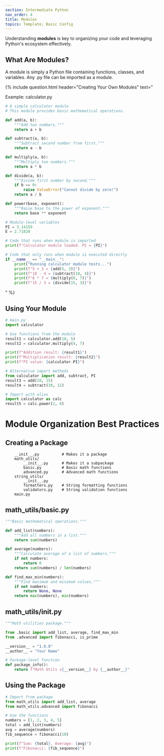 ```yaml
---
section: Intermediate Python
nav_order: 4
title: Modules
topics: Template; Basic Config
---
```


Understanding **modules** is key to organizing your code and leveraging Python's ecosystem effectively.

## What Are Modules?

A module is simply a Python file containing functions, classes, and variables. Any .py file can be imported as a module.

{% include question.html header="Creating Your Own Modules" text="

Example: calculator.py

```python
# A simple calculator module.
# This module provides basic mathematical operations.

def add(a, b):
    """Add two numbers."""
    return a + b

def subtract(a, b):
    """Subtract second number from first."""
    return a - b

def multiply(a, b):
    """Multiply two numbers."""
    return a * b

def divide(a, b):
    """Divide first number by second."""
    if b == 0:
        raise ValueError("Cannot divide by zero!")
    return a / b

def power(base, exponent):
    """Raise base to the power of exponent."""
    return base ** exponent

# Module-level variables
PI = 3.14159
E = 2.71828

# Code that runs when module is imported
print(f"Calculator module loaded. PI = {PI}")

# Code that only runs when module is executed directly
if __name__ == "__main__":
    print("Running calculator module tests...")
    print(f"5 + 3 = {add(5, 3)}")
    print(f"10 - 4 = {subtract(10, 4)}")
    print(f"6 * 7 = {multiply(6, 7)}")
    print(f"15 / 3 = {divide(15, 3)}")
```
" %}

## Using Your Module
```python
# main.py
import calculator

# Use functions from the module
result1 = calculator.add(10, 5)
result2 = calculator.multiply(4, 7)

print(f"Addition result: {result1}")
print(f"Multiplication result: {result2}")
print(f"PI value: {calculator.PI}")

# Alternative import methods
from calculator import add, subtract, PI
result3 = add(20, 15)
result4 = subtract(30, 12)

# Import with alias
import calculator as calc
result5 = calc.power(2, 8)
```

# Module Organization Best Practices

## Creating a Package

```my_project/
    __init__.py          # Makes it a package
    math_utils/
        __init__.py      # Makes it a subpackage
        basic.py         # Basic math functions
        advanced.py      # Advanced math functions
    string_utils/
        __init__.py
        formatters.py    # String formatting functions
        validators.py    # String validation functions
    main.py
```

## math_utils/basic.py

```python
"""Basic mathematical operations."""

def add_list(numbers):
    """Add all numbers in a list."""
    return sum(numbers)

def average(numbers):
    """Calculate average of a list of numbers."""
    if not numbers:
        return 0
    return sum(numbers) / len(numbers)

def find_max_min(numbers):
    """Find maximum and minimum values."""
    if not numbers:
        return None, None
    return max(numbers), min(numbers)
```

## math_utils/init.py

```python
"""Math utilities package."""

from .basic import add_list, average, find_max_min
from .advanced import fibonacci, is_prime

__version__ = "1.0.0"
__author__ = "Your Name"

# Package-level function
def package_info():
    return f"Math Utils v{__version__} by {__author__}"
```

## Using the Package

```python
# Import from package
from math_utils import add_list, average
from math_utils.advanced import fibonacci

# Use the functions
numbers = [1, 2, 3, 4, 5]
total = add_list(numbers)
avg = average(numbers)
fib_sequence = fibonacci(10)

print(f"Sum: {total}, Average: {avg}")
print(f"Fibonacci: {fib_sequence}")
```
